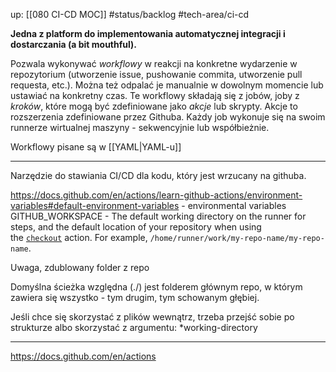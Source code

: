 up: [[080 CI-CD MOC]]
#status/backlog 
#tech-area/ci-cd

**Jedna z platform do implementowania automatycznej integracji i dostarczania (a bit mouthful).**

Pozwala wykonywać *workflowy* w reakcji na konkretne wydarzenie w repozytorium (utworzenie issue, pushowanie commita, utworzenie pull requesta, etc.). Można też odpalać je manualnie w dowolnym momencie lub ustawiać na konkretny czas.
Te workflowy składają się z jobów,  joby z *kroków*, które mogą być zdefiniowane jako *akcje* lub skrypty. Akcje to rozszerzenia zdefiniowane przez Githuba. Każdy job wykonuje się na swoim runnerze wirtualnej maszyny - sekwencyjnie lub współbieżnie.

Workflowy pisane są w [[YAML|YAML-u]]





---
Narzędzie do stawiania CI/CD dla kodu, który jest wrzucany na githuba.

https://docs.github.com/en/actions/learn-github-actions/environment-variables#default-environment-variables - environmental variables
GITHUB_WORKSPACE - The default working directory on the runner for steps, and the default location of your repository when using the [`checkout`](https://github.com/actions/checkout) action. For example, `/home/runner/work/my-repo-name/my-repo-name`.

Uwaga, zdublowany folder z repo

Domyślna ścieżka względna (./) jest folderem głównym repo, w którym zawiera się wszystko - tym drugim, tym schowanym głębiej.

Jeśli chce się skorzystać z plików wewnątrz, trzeba przejść sobie po strukturze albo skorzystać z argumentu: 
*working-directory


---
https://docs.github.com/en/actions
